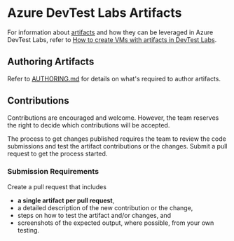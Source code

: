 # Azure DevTest Labs Artifacts

For information about [artifacts](https://docs.microsoft.com/en-us/azure/lab-services/devtest-lab-concepts#artifacts) and how they can be leveraged in Azure DevTest Labs, refer to [How to create VMs with artifacts in DevTest Labs](https://azure.microsoft.com/en-ca/resources/videos/how-to-create-vms-with-artifacts-in-a-devtest-lab/).

## Authoring Artifacts

Refer to [AUTHORING.md](AUTHORING.md) for details on what's required to author artifacts.

## Contributions

Contributions are encouraged and welcome. However, the team reserves the right to decide which contributions will be accepted.

The process to get changes published requires the team to review the code submissions and test the artifact contributions or the changes. Submit a pull request to get the process started.

### Submission Requirements

Create a pull request that includes
* __a single artifact per pull request__,
* a detailed description of the new contribution or the change,
* steps on how to test the artifact and/or changes, and
* screenshots of the expected output, where possible, from your own testing.